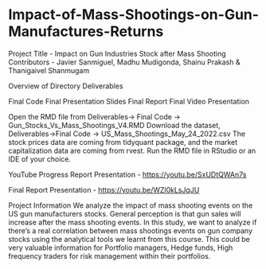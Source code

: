 # Impact-of-Mass-Shootings-on-Gun-Manufactures-Returns

Project Title - Impact on Gun Industries Stock after Mass Shooting
Contributors - Javier Sanmiguel, Madhu Mudigonda, Shainu Prakash & Thanigaivel Shanmugam

Overview of Directory Deliverables

Final Code
Final Presentation Slides
Final Report
Final Video Presentation

Open the RMD file from Deliverables-> Final Code -> Gun_Stocks_Vs_Mass_Shootings_V4.RMD
Download the dataset, Deliverables->Final Code -> US_Mass_Shootings_May_24_2022.csv
The stock prices data are coming from tidyquant package, and the market capitalization data are coming from rvest.
Run the RMD file in RStudio or an IDE of your choice.

YouTube
Progress Report Presentation - https://youtu.be/SxUDtQWAn7s  

Final Report Presentation - https://youtu.be/WZl0kLsJqJU  

Project Information
We analyze the impact of mass shooting events on the US gun manufacturers stocks. General perception is that gun sales will increase after the mass shooting events. In this study, we want to analyze if there’s a real correlation between mass shootings events on gun company stocks using the analytical tools we learnt from this course. This could be very valuable information for Portfolio managers, Hedge funds, High frequency traders for risk management within their portfolios.
